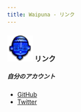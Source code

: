 ```yaml
---
title: Waipuna - リンク
---
```

### <img src="assets/images/face.png" height="60"> リンク

##### 自分のアカウント

- [GitHub](https://github.com/waipuna96815)
- [Twitter](https://twitter.com/waipuna96815)
